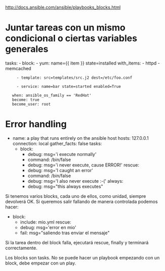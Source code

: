 http://docs.ansible.com/ansible/playbooks_blocks.html

# Juntar tareas con un mismo condicional o ciertas variables generales
   tasks:
     - block:
         - yum: name={{ item }} state=installed
           with_items:
             - httpd
             - memcached

         - template: src=templates/src.j2 dest=/etc/foo.conf

         - service: name=bar state=started enabled=True

       when: ansible_os_family == 'RedHat'
       become: true
       become_user: root


# Error handling

- name: a play that runs entirely on the ansible host
  hosts: 127.0.0.1
  connection: local
  gather_facts: false
  tasks:
   - block:
       - debug: msg='i execute normally'
       - command: /bin/false
       - debug: msg='i never execute, cause ERROR!'
     rescue:
       - debug: msg='I caught an error'
       - command: /bin/false
       - debug: msg='I also never execute :-('
     always:
       - debug: msg="this always executes"


Si tenemos varios blocks, cada uno de ellos, como unidad, siempre devolverá OK.
Si queremos salir fallando de manera controlada podemos hacer:
   - block:
       - include: mio.yml
     rescue:
       - debug: msg='error en mio'
       - fail: msg="saliendo tras enviar el mensaje"

Si la tarea dentro del block falla, ejecutará rescue, finally y terminará correctamente.


Los blocks son tasks.
No se puede hacer un playbook empezando con un block, debe empezar con un play.
